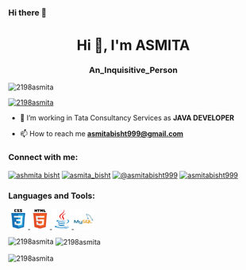 ### Hi there 👋

<h1 align="center">Hi 👋, I'm ASMITA</h1>
<h3 align="center">An_Inquisitive_Person</h3>

<p align="left"> <img src="https://komarev.com/ghpvc/?username=2198asmita&label=Profile%20views&color=0e75b6&style=flat" alt="2198asmita" /> </p>

<p align="left"> <a href="https://github.com/ryo-ma/github-profile-trophy"><img src="https://github-profile-trophy.vercel.app/?username=2198asmita" alt="2198asmita" /></a> </p>

- 🌱 I’m working in Tata Consultancy Services as **JAVA DEVELOPER**

- 📫 How to reach me **asmitabisht999@gmail.com**

<h3 align="left">Connect with me:</h3>
<p align="left">
<a href="https://fb.com/ashmita bisht" target="blank"><img align="center" src="https://cdn.jsdelivr.net/npm/simple-icons@3.0.1/icons/facebook.svg" alt="ashmita bisht" height="30" width="40" /></a>
<a href="https://instagram.com/asmita_bisht" target="blank"><img align="center" src="https://cdn.jsdelivr.net/npm/simple-icons@3.0.1/icons/instagram.svg" alt="asmita_bisht" height="30" width="40" /></a>
<a href="https://www.hackerrank.com/@asmitabisht999" target="blank"><img align="center" src="https://cdn.jsdelivr.net/npm/simple-icons@3.0.1/icons/hackerrank.svg" alt="@asmitabisht999" height="30" width="40" /></a>
<a href="https://auth.geeksforgeeks.org/user/asmitabisht999" target="blank"><img align="center" src="https://cdn.jsdelivr.net/npm/simple-icons@3.0.1/icons/geeksforgeeks.svg" alt="asmitabisht999" height="30" width="40" /></a>
</p>

<h3 align="left">Languages and Tools:</h3>
<p align="left"> <a href="https://www.w3schools.com/css/" target="_blank"> <img src="https://raw.githubusercontent.com/devicons/devicon/master/icons/css3/css3-original-wordmark.svg" alt="css3" width="40" height="40"/> </a> <a href="https://www.w3.org/html/" target="_blank"> <img src="https://raw.githubusercontent.com/devicons/devicon/master/icons/html5/html5-original-wordmark.svg" alt="html5" width="40" height="40"/> </a> <a href="https://www.java.com" target="_blank"> <img src="https://raw.githubusercontent.com/devicons/devicon/master/icons/java/java-original.svg" alt="java" width="40" height="40"/> </a> <a href="https://www.mysql.com/" target="_blank"> <img src="https://raw.githubusercontent.com/devicons/devicon/master/icons/mysql/mysql-original-wordmark.svg" alt="mysql" width="40" height="40"/> </a> </p>

<p><img align="left" src="https://github-readme-stats.vercel.app/api/top-langs?username=2198asmita&show_icons=true&locale=en&layout=compact" alt="2198asmita" /></p>

<p>&nbsp;<img align="center" src="https://github-readme-stats.vercel.app/api?username=2198asmita&show_icons=true&locale=en" alt="2198asmita" /></p>

<p><img align="center" src="https://github-readme-streak-stats.herokuapp.com/?user=2198asmita&" alt="2198asmita" /></p>

